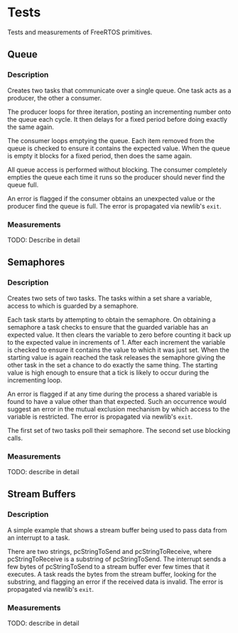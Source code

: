 # Tests

Tests and measurements of FreeRTOS primitives.


## Queue
### Description
Creates two tasks that communicate over a single queue. One task acts as a
producer, the other a consumer.

The producer loops for three iteration, posting an incrementing number onto
the queue each cycle. It then delays for a fixed period before doing exactly
the same again.

The consumer loops emptying the queue. Each item removed from the queue is
checked to ensure it contains the expected value. When the queue is empty it
blocks for a fixed period, then does the same again.

All queue access is performed without blocking. The consumer completely
empties the queue each time it runs so the producer should never find the
queue full.

An error is flagged if the consumer obtains an unexpected value or the
producer find the queue is full. The error is propagated via newlib's `exit`.

### Measurements
TODO: Describe in detail


## Semaphores
### Description
Creates two sets of two tasks. The tasks within a set share a variable, access
to which is guarded by a semaphore.

Each task starts by attempting to obtain the semaphore. On obtaining a semaphore
a task checks to ensure that the guarded variable has an expected value. It then
clears the variable to zero before counting it back up to the expected value in
increments of 1. After each increment the variable is checked to ensure it
contains the value to which it was just set. When the starting value is again
reached the task releases the semaphore giving the other task in the set a
chance to do exactly the same thing. The starting value is high enough to ensure
that a tick is likely to occur during the incrementing loop.

An error is flagged if at any time during the process a shared variable is found
to have a value other than that expected. Such an occurrence would suggest an
error in the mutual exclusion mechanism by which access to the variable is
restricted. The error is propagated via newlib's `exit`.

The first set of two tasks poll their semaphore. The second set use blocking
calls.

### Measurements
TODO: describe in detail

## Stream Buffers
### Description

A simple example that shows a stream buffer being used to pass data from an
interrupt to a task.

There are two strings, pcStringToSend and pcStringToReceive, where
pcStringToReceive is a substring of pcStringToSend. The interrupt sends a few
bytes of pcStringToSend to a stream buffer ever few times that it executes. A
task reads the bytes from the stream buffer, looking for the substring, and
flagging an error if the received data is invalid. The error is propagated via
newlib's `exit`.

### Measurements
TODO: describe in detail
